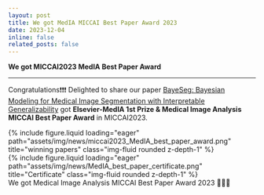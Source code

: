 ```yaml
---
layout: post
title: We got MedIA MICCAI Best Paper Award 2023
date: 2023-12-04
inline: false
related_posts: false
---
```


**We got MICCAI2023 MedIA Best Paper Award**

---

Congratulations&#10071;&#10071;&#10071; Delighted to share our paper [BayeSeg: Bayesian Modeling for Medical Image Segmentation with Interpretable Generalizability](https://doi.org/10.1016/j.media.2023.102889) got **Elsevier-MedIA 1st Prize & Medical Image Analysis MICCAI Best Paper Award** in MICCAI2023.

<div class="row">
    <div class="col-sm mt-3 mt-md-0">
        {% include figure.liquid loading="eager" path="assets/img/news/miccai2023_MedIA_best_paper_award.png" title="winning papers" class="img-fluid rounded z-depth-1" %}
    </div>
    <div class="col-sm mt-3 mt-md-0">
        {% include figure.liquid loading="eager" path="assets/img/news/MedIA_best_paper_certificate.png" title="Certificate" class="img-fluid rounded z-depth-1" %}
    </div>
</div>
<div class="caption">
    We got Medical Image Analysis MICCAI Best Paper Award 2023 &#128640;&#128640;&#128640;
</div>

